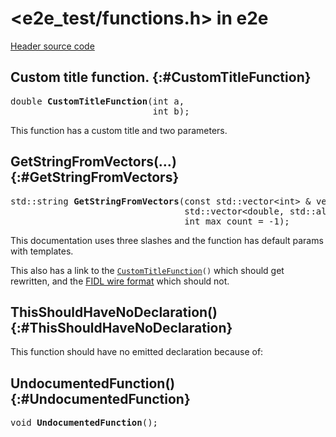 # \<e2e_test/functions.h\> in e2e

[Header source code](https://fuchsia.googlesource.com/fuchsia/+/refs/heads/main/tools/cppdocgen/e2e_test/functions.h)

## Custom title function. {:#CustomTitleFunction}

<pre class="devsite-disable-click-to-copy">
<span class="typ">double</span> <b>CustomTitleFunction</b>(<span class="typ">int</span> a,
                           <span class="typ">int</span> b);
</pre>


This function has a custom title and two parameters.


## GetStringFromVectors(…) {:#GetStringFromVectors}

<pre class="devsite-disable-click-to-copy">
<span class="typ">std::string</span> <b>GetStringFromVectors</b>(<span class="typ">const std::vector&lt;int&gt; &amp;</span> vector1 = std::vector<int>(),
                                 <span class="typ">std::vector&lt;double, std::allocator&lt;double&gt; &gt; *</span> v2 = {},
                                 <span class="typ">int</span> max_count = -1);
</pre>

This documentation uses three slashes and the function has default params with templates.

This also has a link to the <code><a href="functions.h.md#CustomTitleFunction">CustomTitleFunction</a>()</code> which should get rewritten, and
the [FIDL wire format](/docs/reference/fidl/language/wire-format) which should not.


## ThisShouldHaveNoDeclaration() {:#ThisShouldHaveNoDeclaration}

This function should have no emitted declaration because of: 


## UndocumentedFunction() {:#UndocumentedFunction}

<pre class="devsite-disable-click-to-copy">
<span class="typ">void</span> <b>UndocumentedFunction</b>();
</pre>


